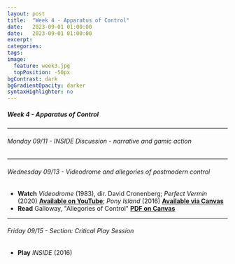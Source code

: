 ```yaml
---
layout: post
title:  "Week 4 - Apparatus of Control"
date:   2023-09-01 01:00:00
date:   2023-09-01 01:00:00
excerpt: 
categories:
tags:
image:
  feature: week3.jpg
  topPosition: -50px
bgContrast: dark
bgGradientOpacity: darker
syntaxHighlighter: no
---
```

##### **Week 4 - Apparatus of Control**

---

###### Monday 09/11 - *INSIDE* Discussion - narrative and gamic action

---

###### Wednesday 09/13 - *Videodrome* and allegories of postmodern control

- **Watch** *Videodrome* (1983), dir. David Cronenberg; *Perfect Vermin* (2020) [**Available on YouTube**](https://www.youtube.com/watch?v=XKiJ1zf3XJo); *Pony Island* (2016) [**Available via Canvas**](https://uncch.instructure.com/courses/33866/discussion_topics/230654)
- **Read** Galloway, "Allegories of Control" [**PDF on Canvas**](https://uncch.instructure.com/courses/33866/files/folder/Readings?preview=4600654)

---

###### Friday 09/15 - Section: Critical Play Session
- **Play** *INSIDE* (2016) 
